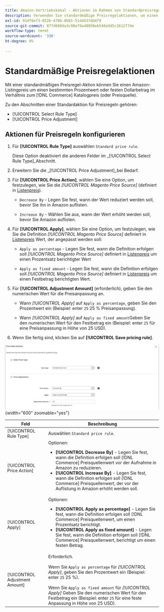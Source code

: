 ```yaml
---
title: Amazon-Vertriebskanal - Aktionen im Rahmen von Standardpreisregeln
description: Verwenden Sie standardmäßige Preisregelaktionen, um einen Amazon-Listingpreis im Verhältnis zum Commerce-Katalogpreis (oder zur Preisquelle) zu erhöhen oder zu senken.
exl-id: 91df6ef3-852b-478b-8b01-51dd437dd4f9
source-git-commit: 077d680da3c98ef9a48958eb548a9d5c1612f74e
workflow-type: tm+mt
source-wordcount: '336'
ht-degree: 0%

---
```


# Standardmäßige Preisregelaktionen

Mit einer standardmäßigen Preisregel-Aktion können Sie einen Amazon-Listingpreis um einen bestimmten Prozentwert oder festen Dollarbetrag im Verhältnis zum [!DNL Commerce] Katalogpreis (oder Preisquelle).

Zu den Abschnitten einer Standardaktion für Preisregeln gehören:

- [!UICONTROL Select Rule Type]
- [!UICONTROL Price Adjustment]

## Aktionen für Preisregeln konfigurieren

1. Für **[!UICONTROL Rule Type]** auswählen `Standard price rule`.

   Diese Option deaktiviert die anderen Felder im _[!UICONTROL Select Rule Type]_Abschnitt.

1. Erweitern Sie die _[!UICONTROL Price Adjustment]_bei Bedarf.

1. Für **[!UICONTROL Price Action]**, wählen Sie eine Option, um festzulegen, wie Sie die *[!UICONTROL Magento Price Source]* (definiert in [Listenpreis](./listing-price.md)).

   - `Decrease By` - Legen Sie fest, wann der Wert reduziert werden soll, bevor Sie ihn in Amazon auflisten.

   - `Increase By` - Wählen Sie aus, wann der Wert erhöht werden soll, bevor Sie Amazon auflisten.

1. Für **[!UICONTROL Apply]**, wählen Sie eine Option, um festzulegen, wie Sie die Definition *[!UICONTROL Magento Price Source]* definiert in [Listenpreis](./listing-price.md) Wert, der angepasst werden soll:

   - `Apply as percentage` - Legen Sie fest, wann die Definition erfolgen soll *[!UICONTROL Magento Price Source]* definiert in [Listenpreis](./listing-price.md) um einen Prozentsatz berichtigter Wert

   - `Apply as fixed amount` - Legen Sie fest, wann die Definition erfolgen soll *[!UICONTROL Magento Price Source]* definiert in [Listenpreis](./listing-price.md) um einen Festbetrag berichtigten Wert.

1. Für **[!UICONTROL Adjustment Amount]** (erforderlich), geben Sie den numerischen Wert für die Preisanpassung an.

   - Wann *[!UICONTROL Apply]* auf `Apply as percentage`, geben Sie den Prozentwert ein (Beispiel: enter `25` 25 % Preisanpassung).

   - Wann *[!UICONTROL Apply]* auf `Apply as fixed amount`Geben Sie den numerischen Wert für den Festbetrag ein (Beispiel: enter `25` für eine Preisanpassung in Höhe von 25 USD).

1. Wenn Sie fertig sind, klicken Sie auf **[!UICONTROL Save pricing rule]**.

![Standardpreisregel](assets/ob-price-rule-action-standard-example.png){width="600" zoomable="yes"}

| Feld | Beschreibung |
|---|---|
| [!UICONTROL Rule Type] | Auswählen `Standard price rule`. |
| [!UICONTROL Price Action] | Optionen:<ul><li>**[!UICONTROL Decrease By]** - Legen Sie fest, wann die Definition erfolgen soll [!DNL Commerce] Preisquellenwert vor der Aufnahme in Amazon zu reduzieren.</li><li>**[!UICONTROL Increase By]** - Legen Sie fest, wann die Definition erfolgen soll [!DNL Commerce] Preisquellenwert, der vor der Auflistung in Amazon erhöht werden soll.</li></ul> |
| [!UICONTROL Apply] | Optionen:<ul><li>**[!UICONTROL Apply as percentage]** - Legen Sie fest, wann die Definition erfolgen soll [!DNL Commerce] Preisquellenwert, um einen Prozentsatz berichtigt.</li><li>**[!UICONTROL Apply as fixed amount]** - Legen Sie fest, wann die Definition erfolgen soll [!DNL Commerce] Preisquellenwert, berichtigt um einen festen Betrag.</li></ul> |
| [!UICONTROL Adjustment Amount] | Erforderlich.<br><br>Wenn Sie `Apply as percentage` für *[!UICONTROL Apply]*, geben Sie den Prozentwert ein (Beispiel: enter `25` 25 %).<br><br>Wenn Sie `Apply as fixed amount` für *[!UICONTROL Apply]* Geben Sie den numerischen Wert für den Festbetrag ein (Beispiel: enter `25` für eine feste Anpassung in Höhe von 25 USD). |
